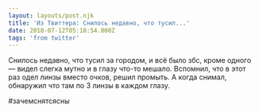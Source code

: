 ```yaml
---
layout: layouts/post.njk
title: 'Из Твиттера: Снилось недавно, что тусил...'
date: 2018-07-12T05:18:54.000Z
tags: 'from twitter'
---
```



Снилось недавно, что тусил за городом, и всё было збс, кроме одного — видел слегка мутно и в глазу что-то мешало. Вспомнил, что в этот раз одел линзы вместо очков, решил промыть. А когда снимал, обнаружил что там по 3 линзы в каждом глазу. 

#зачемснятсясны
